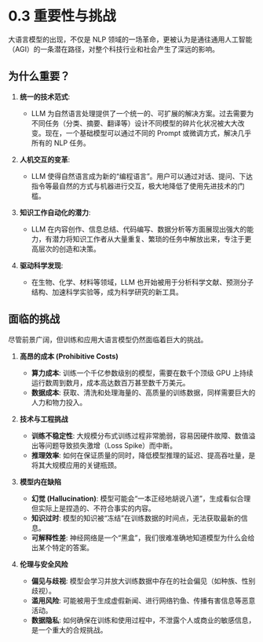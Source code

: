 # 0.3 重要性与挑战

大语言模型的出现，不仅是 NLP 领域的一场革命，更被认为是通往通用人工智能（AGI）的一条潜在路径，对整个科技行业和社会产生了深远的影响。

## 为什么重要？

1.  **统一的技术范式**: 
    *   LLM 为自然语言处理提供了一个统一的、可扩展的解决方案。过去需要为不同任务（分类、摘要、翻译等）设计不同模型的碎片化状况被大大改变。现在，一个基础模型可以通过不同的 Prompt 或微调方式，解决几乎所有的 NLP 任务。

2.  **人机交互的变革**: 
    *   LLM 使得自然语言成为新的“编程语言”。用户可以通过对话、提问、下达指令等最自然的方式与机器进行交互，极大地降低了使用先进技术的门槛。

3.  **知识工作自动化的潜力**: 
    *   LLM 在内容创作、信息总结、代码编写、数据分析等方面展现出强大的能力，有潜力将知识工作者从大量重复、繁琐的任务中解放出来，专注于更高层次的创造和决策。

4.  **驱动科学发现**: 
    *   在生物、化学、材料等领域，LLM 也开始被用于分析科学文献、预测分子结构、加速科学实验等，成为科学研究的新工具。

## 面临的挑战

尽管前景广阔，但训练和应用大语言模型仍然面临着巨大的挑战。

1.  **高昂的成本 (Prohibitive Costs)**
    *   **算力成本**: 训练一个千亿参数级别的模型，需要在数千个顶级 GPU 上持续运行数周到数月，成本高达数百万甚至数千万美元。
    *   **数据成本**: 获取、清洗和处理海量的、高质量的训练数据，同样需要巨大的人力和物力投入。

2.  **技术与工程挑战**
    *   **训练不稳定性**: 大规模分布式训练过程非常脆弱，容易因硬件故障、数值溢出等问题导致损失激增（Loss Spike）而中断。
    *   **推理效率**: 如何在保证质量的同时，降低模型推理的延迟、提高吞吐量，是将其大规模应用的关键瓶颈。

3.  **模型内在缺陷**
    *   **幻觉 (Hallucination)**: 模型可能会“一本正经地胡说八道”，生成看似合理但实际上是捏造的、不符合事实的内容。
    *   **知识过时**: 模型的知识被“冻结”在训练数据的时间点，无法获取最新的信息。
    *   **可解释性差**: 神经网络是一个“黑盒”，我们很难准确地知道模型为什么会给出某个特定的答案。

4.  **伦理与安全风险**
    *   **偏见与歧视**: 模型会学习并放大训练数据中存在的社会偏见（如种族、性别歧视）。
    *   **滥用风险**: 可能被用于生成虚假新闻、进行网络钓鱼、传播有害信息等恶意活动。
    *   **数据隐私**: 如何确保在训练和使用过程中，不泄露个人或商业的敏感信息，是一个重大的合规挑战。
